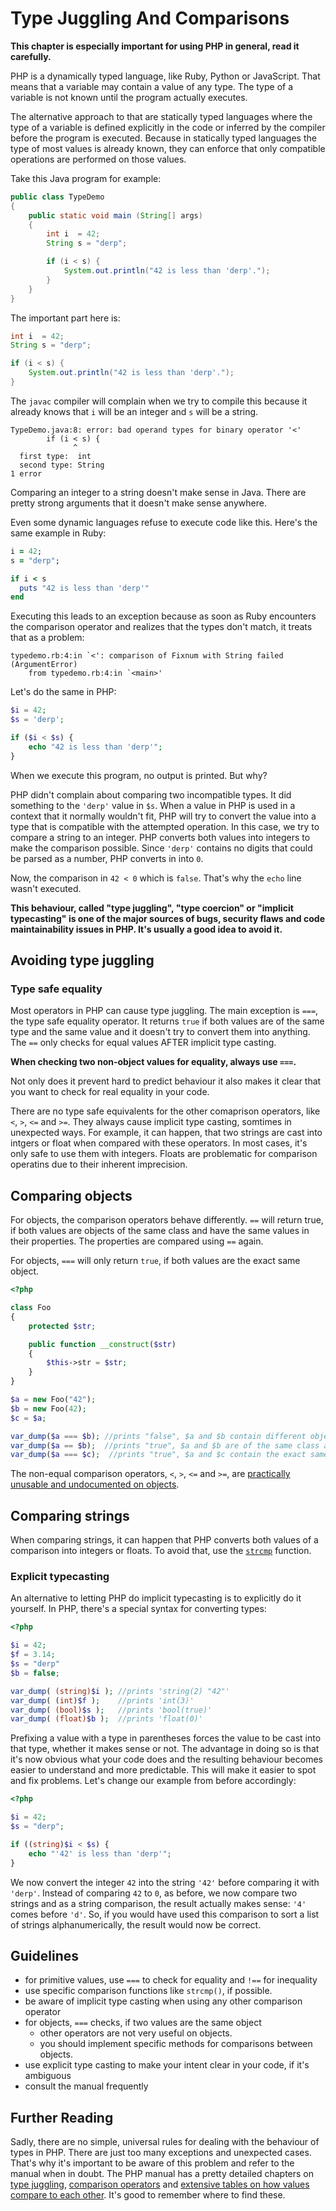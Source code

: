 # Type Juggling And Comparisons

**This chapter is especially important for using PHP in general, read it carefully.**

PHP is a dynamically typed language, like Ruby, Python or JavaScript. That means that a variable may contain a value of any type. The type of a variable is not known until the program actually executes.

The alternative approach to that are statically typed languages where the type of a variable is defined explicitly in the code or inferred by the compiler before the program is executed. Because in statically typed languages the type of most values is already known, they can enforce that only compatible operations are performed on those values.

Take this Java program for example:

```java
public class TypeDemo 
{
    public static void main (String[] args)
    {
        int i  = 42;
        String s = "derp";

        if (i < s) {
            System.out.println("42 is less than 'derp'.");
        }
    }
}
```

The important part here is:

```java
int i  = 42;
String s = "derp";

if (i < s) {
    System.out.println("42 is less than 'derp'.");
}
```

The `javac` compiler will complain when we try to compile this because it already knows that `i` will be an integer and `s` will be a string.

```
TypeDemo.java:8: error: bad operand types for binary operator '<'
        if (i < s) {
              ^
  first type:  int
  second type: String
1 error
```

Comparing an integer to a string doesn't make sense in Java. There are pretty strong arguments that it doesn't make sense anywhere.

Even some dynamic languages refuse to execute code like this. Here's the same example in Ruby:

```rb
i = 42;
s = "derp";

if i < s
  puts "42 is less than 'derp'"
end
```

Executing this leads to an exception because as soon as Ruby encounters the comparison operator and realizes that the types don't match, it treats that as a problem:

```
typedemo.rb:4:in `<': comparison of Fixnum with String failed (ArgumentError)
	from typedemo.rb:4:in `<main>'
```

Let's do the same in PHP:

```php
$i = 42;
$s = 'derp';

if ($i < $s) {
    echo "42 is less than 'derp'";
}
```

When we execute this program, no output is printed. But why?

PHP didn't complain about comparing two incompatible types. It did something to the `'derp'` value in `$s`. When a value in PHP is used in a context that it normally wouldn't fit, PHP will try to convert the value into a type that is compatible with the attempted operation. In this case, we try to compare a string to an integer. PHP converts both values into integers to make the comparison possible. Since `'derp'` contains no digits that could be parsed as a number, PHP converts in into `0`.

Now, the comparison in `42 < 0` which is `false`. That's why the `echo` line wasn't executed.

**This behaviour, called "type juggling", "type coercion" or "implicit typecasting" is one of the major sources of bugs, security flaws and code maintainability issues in PHP. It's usually a good idea to avoid it.**

## Avoiding type juggling

### Type safe equality

Most operators in PHP can cause type juggling. The main exception is `===`, the type safe equality operator. It returns `true` if both values are of the same type and the same value and it doesn't try to convert them into anything. The `==` only checks for equal values AFTER implicit type casting.

**When checking two non-object values for equality, always use `===`.**


Not only does it prevent hard to predict behaviour it also makes it clear that you want to check for real equality in your code.

There are no type safe equivalents for the other comaprison operators, like `<`, `>`, `<=` and `>=`. They always cause implicit type casting, somtimes in unexpected ways. For example, it can happen, that two strings are cast into intgers or float when compared with these operators. In most cases, it's only safe to use them with integers. Floats are problematic for comparison operatins due to their inherent imprecision.

## Comparing objects

For objects, the comparison operators behave differently. `==` will return true, if both values are objects of the same class and have the same values in their properties. The properties are compared using `==` again.

For objects, `===` will only return `true`, if both values are the exact same object.

```php
<?php

class Foo
{
    protected $str;

    public function __construct($str)
    {
        $this->str = $str;
    }
}

$a = new Foo("42");
$b = new Foo(42);
$c = $a;

var_dump($a === $b); //prints "false", $a and $b contain different objects
var_dump($a == $b);  //prints "true", $a and $b are of the same class and have equal properties
var_dump($a === $c);  //prints "true", $a and $c contain the exact same object
```

The non-equal comparison operators, `<`, `>`, `<=` and `>=`, are [practically unusable and undocumented on objects](http://php.net/manual/en/language.oop5.object-comparison.php#98725).

## Comparing strings

When comparing strings, it can happen that PHP converts both values of a comparison into integers or floats. To avoid that, use the [`strcmp`](http://php.net/manual/en/function.strcmp.php) function.

### Explicit typecasting

An alternative to letting PHP do implicit typecasting is to explicitly do it yourself. In PHP, there's a special syntax for converting types:

```php
<?php

$i = 42;
$f = 3.14;
$s = "derp"
$b = false;

var_dump( (string)$i ); //prints 'string(2) "42"'
var_dump( (int)$f );    //prints 'int(3)'
var_dump( (bool)$s );   //prints 'bool(true)'
var_dump( (float)$b );  //prints 'float(0)'
```

Prefixing a value with a type in parentheses forces the value to be cast into that type, whether it makes sense or not. The advantage in doing so is that it's now obvious what your code does and the resulting behaviour becomes easier to understand and more predictable. This will make it easier to spot and fix problems. Let's change our example from before accordingly:

```php
<?php

$i = 42;
$s = "derp";

if ((string)$i < $s) {
    echo "'42' is less than 'derp'";
}
```

We now convert the integer `42` into the string `'42'` before comparing it with `'derp'`. Instead of comparing `42` to `0`, as before, we now compare two strings and as a string comparison, the result actually makes sense: `'4'` comes before `'d'`. So, if you would have used this comparison to sort a list of strings alphanumerically, the result would now be correct.

## Guidelines

* for primitive values, use `===` to check for equality and `!==` for inequality
* use specific comparison functions like `strcmp()`, if possible.
* be aware of implicit type casting when using any other comparison operator
* for objects, `===` checks, if two values are the same object
  * other operators are not very useful on objects.
  * you should implement specific methods for comparisons between objects.
* use explicit type casting to make your intent clear in your code, if it's ambiguous
* consult the manual frequently

## Further Reading

Sadly, there are no simple, universal rules for dealing with the behaviour of types in PHP. There are just too many exceptions and unexpected cases. That's why it's important to be aware of this problem and refer to the manual when in doubt.  The PHP manual has a pretty detailed chapters on [type juggling](http://php.net/manual/en/language.types.type-juggling.php), [comparison operators](http://php.net/language.operators.comparison) and [extensive tables on how values compare to each other](http://php.net/manual/en/types.comparisons.php). It's good to remember where to find these.
